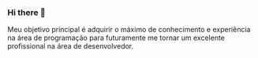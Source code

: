 ### Hi there 👋

<!--
**Iago3004/Iago3004** is a ✨ _special_ ✨ repository because its `README.md` (this file) appears on your GitHub profile.
-->

Meu objetivo principal é adquirir o máximo de conhecimento e experiência na área de programação para futuramente me tornar um excelente profissional na área de desenvolvedor.
